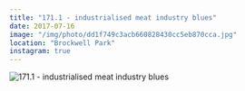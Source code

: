 ```yaml
---
title: "171.1 - industrialised meat industry blues"
date: 2017-07-16
image: "/img/photo/dd1f749c3acb660828430cc5eb870cca.jpg"
location: "Brockwell Park"
instagram: true
---
```


![171.1 - industrialised meat industry blues](/img/photo/dd1f749c3acb660828430cc5eb870cca.jpg)
